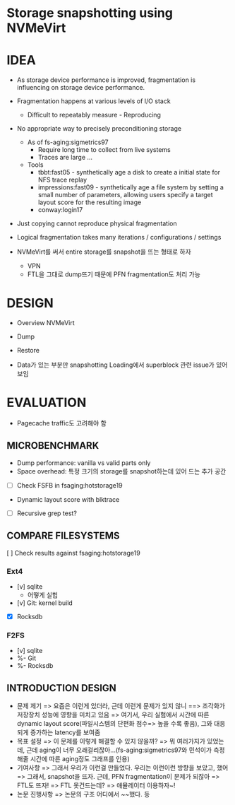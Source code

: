 Storage snapshotting using NVMeVirt
===================================

# IDEA
- As storage device performance is improved, fragmentation is influencing on storage device performance.
- Fragmentation happens at various levels of I/O stack
  - Difficult to repeatably measure - Reproducing
- No appropriate way to precisely preconditioning storage
  - As of fs-aging:sigmetrics97
    - Require long time to collect from live systems
    - Traces are large ...
  - Tools
    - tbbt:fast05 - synthetically age a disk to create a initial state for NFS trace replay
    - impressions:fast09 - synthetically age a file system by setting a small number of parameters, allowing users specify a target layout score for the resulting image
    - conway:login17

- Just copying cannot reproduce physical fragmentation

- Logical fragmentation takes many iterations / configurations / settings

- NVMeVirt를 써서 entire storage를 snapshot을 뜨는 형태로 하자
  - VPN
  - FTL을 그대로 dump뜨기 때문에 PFN fragmentation도 처리 가능


# DESIGN
- Overview NVMeVirt

- Dump

- Restore

- Data가 있는 부분만 snapshotting
  Loading에서 superblock 관련 issue가 있어보임


# EVALUATION
- Pagecache traffic도 고려해야 함


## MICROBENCHMARK
  - Dump performance: vanilla vs valid parts only
  - Space overhead: 특정 크기의 storage를 snapshot하는데 있어 드는 추가 공간
  - [ ] Check FSFB in fsaging:hotstorage19
  - Dynamic layout score with blktrace
  - [ ] Recursive grep test?

## COMPARE FILESYSTEMS
[ ] Check results against fsaging:hotstorage19
### Ext4
  - [v] sqlite
    - 어떻게 실험
  - [v] Git: kernel build

  - [X] Rocksdb

### F2FS
  - [v] sqlite
  - %- Git
  - %- Rocksdb

## INTRODUCTION DESIGN
- 문제 제기 => 요즘은 이런게 있더라, 근데 이런게 문제가 있지 않니 ==> 조각화가 저장장치 성능에 영향을 미치고 있음 => 여기서, 우리 실험에서 시간에 따른 dynamic layout score(파일시스템의 단편화 점수=> 높을 수록 좋음), 그와 대응되게 증가하는 latency를 보여줌
- 목표 설정 => 이 문제를 이렇게 해결할 수 있지 않을까? => 뭐 여러가지가 있었는데, 근데 aging이 너무 오래걸리잖아...(fs-aging:sigmetrics97와 민석이가 측정해줄 시간에 따른 aging정도 그래프를 인용)
- 기여사항 =>  그래서 우리가 이런걸 만들었다. 우리는 이런이런 방향을 보았고, 했어 => 그래서, snapshot을 뜨자. 근데, PFN fragmentation이 문제가 되잖아 => FTL도 뜨자! => FTL 못건드는데? => 애뮬레이터 이용하자~!
- 논문 진행사항 => 논문의 구조 어디에서 ~~했다. 등
